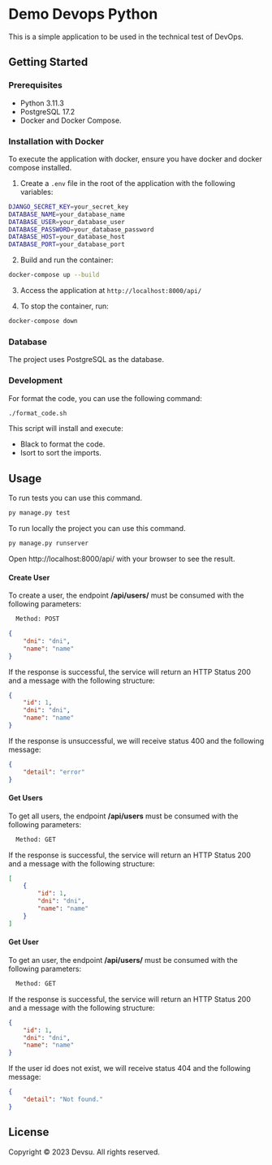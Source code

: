 # Demo Devops Python

This is a simple application to be used in the technical test of DevOps.


## Getting Started

### Prerequisites

- Python 3.11.3
- PostgreSQL 17.2
- Docker and Docker Compose.

### Installation with Docker
To execute the application with docker, ensure you have docker and docker compose installed.

1. Create a `.env` file in the root of the application with the following variables:
```bash
DJANGO_SECRET_KEY=your_secret_key
DATABASE_NAME=your_database_name
DATABASE_USER=your_database_user
DATABASE_PASSWORD=your_database_password
DATABASE_HOST=your_database_host
DATABASE_PORT=your_database_port
```

2. Build and run the container:
```bash
docker-compose up --build
```

3. Access the application at `http://localhost:8000/api/`

4. To stop the container, run:
```bash
docker-compose down
```

### Database

The project uses PostgreSQL as the database.

### Development
For format the code, you can use the following command:
```bash
./format_code.sh
```

This script will install and execute:
- Black to format the code.
- Isort to sort the imports.

## Usage

To run tests you can use this command.

```bash
py manage.py test
```

To run locally the project you can use this command.

```bash
py manage.py runserver
```

Open http://localhost:8000/api/ with your browser to see the result.


#### Create User

To create a user, the endpoint **/api/users/** must be consumed with the following parameters:

```bash
  Method: POST
```

```json
{
    "dni": "dni",
    "name": "name"
}
```

If the response is successful, the service will return an HTTP Status 200 and a message with the following structure:

```json
{
    "id": 1,
    "dni": "dni",
    "name": "name"
}
```

If the response is unsuccessful, we will receive status 400 and the following message:

```json
{
    "detail": "error"
}
```

#### Get Users

To get all users, the endpoint **/api/users** must be consumed with the following parameters:

```bash
  Method: GET
```

If the response is successful, the service will return an HTTP Status 200 and a message with the following structure:

```json
[
    {
        "id": 1,
        "dni": "dni",
        "name": "name"
    }
]
```

#### Get User

To get an user, the endpoint **/api/users/<id>** must be consumed with the following parameters:

```bash
  Method: GET
```

If the response is successful, the service will return an HTTP Status 200 and a message with the following structure:

```json
{
    "id": 1,
    "dni": "dni",
    "name": "name"
}
```

If the user id does not exist, we will receive status 404 and the following message:

```json
{
    "detail": "Not found."
}
```

## License

Copyright © 2023 Devsu. All rights reserved.
